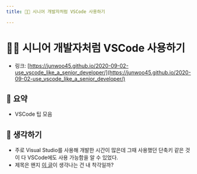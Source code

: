 ```yaml
---
title: 👨‍💻 시니어 개발자처럼 VSCode 사용하기

---
```

# 👨‍💻 시니어 개발자처럼 VSCode 사용하기

- 링크: [https://junwoo45.github.io/2020-09-02-use_vscode_like_a_senior_developer/](https://junwoo45.github.io/2020-09-02-use_vscode_like_a_senior_developer/)

## 📝 요약 
- VSCode 팁 모음 


## 🤔 생각하기 
- 주로 Visual Studio를 사용해 개발한 시간이 많은데 그때 사용했던 단축키 같은 것이 다 VSCode에도 사용 가능함을 알 수 있었다.
- 제목은 왠지 [이 글](Dev/use-chrome-devTools-like-a-senior-frontend-developer.md)이 생각나는 건 내 착각일까? 
